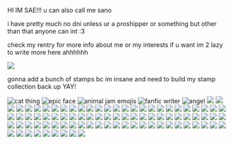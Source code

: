 HI IM SAE!!! u can also call me sano 

i have pretty much no dni unless ur a proshipper or something but other than that anyone can int :3 

check my rentry for more info about me or my interests if u want im 2 lazy to write more here ahhhhhh

![](https://i.imgur.com/1qj8oP6.png)

gonna add a bunch of stamps bc im insane and need to build my stamp collection back up YAY!

![cat thing](https://external-media.spacehey.net/media/sUyNQrFYXxQ1t24FUgeHl3hh4Fz2iescVYG_T1k-iYxc=/https://64.media.tumblr.com/f5a614012f4608807cf2413a4d8ddb9d/043b3b79b6f9e438-5a/s100x200/af289642a6fe93441736bb53da79e56ced89d228.png) ![epic face](https://external-media.spacehey.net/media/sU8c1kUfZ9glmlSPYVrCIVF9mPUFIVmAUON2d7CT7mO8=/https://64.media.tumblr.com/4a4986a87e403b038721e7ffc012a942/3913a3093a909602-ab/s250x250_c1/2f575b2a7976f7c62517d236a8eb1d84cd69fc24.pnj) ![animal jam emojis](https://external-media.spacehey.net/media/siGlPSBVnBHjj5YtcT944p-py7XeDn5VWXTjpFq0xgew=/https://images-wixmp-ed30a86b8c4ca887773594c2.wixmp.com/f/ba434057-e637-4974-a6e8-72becd29cc0f/dgmi9ay-6b1729db-ec15-405d-a847-c1d3b39a58eb.gif?token=eyJ0eXAiOiJKV1QiLCJhbGciOiJIUzI1NiJ9.eyJzdWIiOiJ1cm46YXBwOjdlMGQxODg5ODIyNjQzNzNhNWYwZDQxNWVhMGQyNmUwIiwiaXNzIjoidXJuOmFwcDo3ZTBkMTg4OTgyMjY0MzczYTVmMGQ0MTVlYTBkMjZlMCIsIm9iaiI6W1t7InBhdGgiOiJcL2ZcL2JhNDM0MDU3LWU2MzctNDk3NC1hNmU4LTcyYmVjZDI5Y2MwZlwvZGdtaTlheS02YjE3MjlkYi1lYzE1LTQwNWQtYTg0Ny1jMWQzYjM5YTU4ZWIuZ2lmIn1dXSwiYXVkIjpbInVybjpzZXJ2aWNlOmZpbGUuZG93bmxvYWQiXX0.oNWIXkRP6VG2MkLgdJ4qXaSNmtj_3Sl5jKSsUunb5Rc) ![fanfic writer](https://external-media.spacehey.net/media/smoHjupFFnu-ZAnAljNZLpPZAr1U9O9xxRF6SrS3DYfo=/https://images-wixmp-ed30a86b8c4ca887773594c2.wixmp.com/f/28847125-263d-48c5-9649-2689fb915850/d1c5kpk-854b704b-c962-4683-bf61-ecc3301ce232.gif?token=eyJ0eXAiOiJKV1QiLCJhbGciOiJIUzI1NiJ9.eyJzdWIiOiJ1cm46YXBwOjdlMGQxODg5ODIyNjQzNzNhNWYwZDQxNWVhMGQyNmUwIiwiaXNzIjoidXJuOmFwcDo3ZTBkMTg4OTgyMjY0MzczYTVmMGQ0MTVlYTBkMjZlMCIsIm9iaiI6W1t7InBhdGgiOiJcL2ZcLzI4ODQ3MTI1LTI2M2QtNDhjNS05NjQ5LTI2ODlmYjkxNTg1MFwvZDFjNWtway04NTRiNzA0Yi1jOTYyLTQ2ODMtYmY2MS1lY2MzMzAxY2UyMzIuZ2lmIn1dXSwiYXVkIjpbInVybjpzZXJ2aWNlOmZpbGUuZG93bmxvYWQiXX0.lUVVpDezbS8ogVEbCmI65c9LqcpaawLUQP7hrb16fYo) ![angel](https://external-media.spacehey.net/media/sIV8pAprBMSgFBqenMjUQSPEZl6fjwyb7R0dqG4CerLk=/https://y2k.neocities.org/stamps2/rainbow_11_by_catjamsprinkles-dc22hwr.png) ![](https://external-media.spacehey.net/media/sX9XY2-Eo1Vqz_pBGF8kNLOiUr2t2xr5-vmQgfGYpLGA=/https://y2k.neocities.org/stamps/tumblr_inline_p0x8glfCRf1uzqajc_500.jpg) ![](https://external-media.spacehey.net/media/sHA1LT_s0Q5J9VfBV2Q1Nd9UH17BMynrSYZMvDBldNaw=/https://64.media.tumblr.com/fc9b61fb4fb0e4da21a7d517ba5a2e0b/2fe91393c8bac497-d0/s100x200/235ee49e70ff1066d9b3ab2cc51791eb99ba19ca.gifv) ![](https://external-media.spacehey.net/media/sjrn_wQpHyCGXNaTESAlVN02DR_xhwxglodF-jI5mFlk=/https://i.ibb.co/nfhYBbX/blood-stamp-by-asuminakuki14-d2bhgmf-fullview.jpg) ![](https://external-media.spacehey.net/media/smBvhfSlALrFGYqcq1zGdwdGVptE1rqiZvBnfNLprCog=/https://images-wixmp-ed30a86b8c4ca887773594c2.wixmp.com/f/818acd97-1680-4dd1-9d23-23e22fd49506/dg761a0-494e9e59-6e46-438a-b14a-2502ef1ca034.gif?token=eyJ0eXAiOiJKV1QiLCJhbGciOiJIUzI1NiJ9.eyJzdWIiOiJ1cm46YXBwOjdlMGQxODg5ODIyNjQzNzNhNWYwZDQxNWVhMGQyNmUwIiwiaXNzIjoidXJuOmFwcDo3ZTBkMTg4OTgyMjY0MzczYTVmMGQ0MTVlYTBkMjZlMCIsIm9iaiI6W1t7InBhdGgiOiJcL2ZcLzgxOGFjZDk3LTE2ODAtNGRkMS05ZDIzLTIzZTIyZmQ0OTUwNlwvZGc3NjFhMC00OTRlOWU1OS02ZTQ2LTQzOGEtYjE0YS0yNTAyZWYxY2EwMzQuZ2lmIn1dXSwiYXVkIjpbInVybjpzZXJ2aWNlOmZpbGUuZG93bmxvYWQiXX0.y8wxRPscjzKmG7gIFd4K6OaDN1YgXahdfSXFwfJTlWU) ![](https://external-media.spacehey.net/media/sRUdSoivwYP9NictrvJuHsW38O9k21giNUxN6g5Kpd74=/https://i.ibb.co/v1LT9bb/emo-checkered-stamp-by-strawberryjuicie-d36hccd-fullview.jpg) ![](https://external-media.spacehey.net/media/s6iFQnQYzix66gzmevUwxhyACrIoCCC7scB4Av6TLhxw=/https://64.media.tumblr.com/befc25b61b4f9946fef5135ec8645f56/db9c867786dfb431-42/s250x250_c1/d976e839afe1267d50d24740b5908fb48b26c042.png) ![](https://external-media.spacehey.net/media/s6scD-GMZdDmoIQ_lYt-4jU-oHzQqnQuii_0quBEK4gc=/https://y2k.neocities.org/stamps/tumblr_pagu488kG61xu4cp2o3_100.gif) ![](https://external-media.spacehey.net/media/sK_sAkpw4P1eICkRZGhdkNSqg_jDU3h_EwSv1g-16-NQ=/https://images-wixmp-ed30a86b8c4ca887773594c2.wixmp.com/f/a06e9d4f-f786-4e2c-aca0-095af2a27353/dd3yqdb-f0efa0ca-02b9-455b-9970-dd89dc53c61e.gif?token=eyJ0eXAiOiJKV1QiLCJhbGciOiJIUzI1NiJ9.eyJzdWIiOiJ1cm46YXBwOjdlMGQxODg5ODIyNjQzNzNhNWYwZDQxNWVhMGQyNmUwIiwiaXNzIjoidXJuOmFwcDo3ZTBkMTg4OTgyMjY0MzczYTVmMGQ0MTVlYTBkMjZlMCIsIm9iaiI6W1t7InBhdGgiOiJcL2ZcL2EwNmU5ZDRmLWY3ODYtNGUyYy1hY2EwLTA5NWFmMmEyNzM1M1wvZGQzeXFkYi1mMGVmYTBjYS0wMmI5LTQ1NWItOTk3MC1kZDg5ZGM1M2M2MWUuZ2lmIn1dXSwiYXVkIjpbInVybjpzZXJ2aWNlOmZpbGUuZG93bmxvYWQiXX0.pY6gsU_HbnNG3nM9NQH6e4PsTbamgEuexwuKR31kDIw) ![](https://external-media.spacehey.net/media/sv-zIBPfaM9FIOM90CDsMjaBq2R6KzycOflcE8LdHeTg=/https://64.media.tumblr.com/eb8c66e1ac55e27f12c0fba73f8c85ee/tumblr_psy6b5KnzB1xzybrpo2_100.gifv) ![](https://external-media.spacehey.net/media/sy84yiYsqXssX4g56RxGfOKihEzsmnAf61uDw7hmd-Os=/https://64.media.tumblr.com/9248bdd91f9fdc629f3b04ef0eedfbf6/tumblr_psy6b5KnzB1xzybrpo3_100.png) ![](https://external-media.spacehey.net/media/s-IWS3CfcRiYMKFW7cN6Ay_Ngk_5K3xC0U7MxJbuhhEw=/https://grossgirl94.neocities.org/stamps,%20blinkies/db13uc6-4f53ae41-d0a0-4447-a790-b1540ce55359.png) ![](https://external-media.spacehey.net/media/sN5ffHru28xY3UHe1RQbcqfqqMQMGYSDQRjsFOCfS87k=/https://coloredvoid.neocities.org/stamps/lainstamp.gif) ![](https://external-media.spacehey.net/media/sZtBQpDomZsYEZz4I4i_7w_rwBOz5SeKGmpEaiO0S5-8=/https://64.media.tumblr.com/b9d11ab674dcc0d3fb185c0d1adb3c22/00458b2dd89db537-6f/s250x250_c1/f730861d3d13af8f18844a89296fb2f72e8ea6de.jpg) ![](https://external-media.spacehey.net/media/sRymW1npf_L0T2VeMFMcoq8UM5vJKxozKo_KlgrqlbT0=/https://64.media.tumblr.com/9cf5ec0e465be88ce0b04d827912b2f8/8a37568922282c2c-db/s250x250_c1/32dcb36085a32ffa3706ccb30f2f3a8948c4e854.gifv) ![](https://external-media.spacehey.net/media/smY37GMMMQEYFDXtR_mXlXKPObgCi2bA3c_whjp7mKO8=/https://64.media.tumblr.com/0fa04c862468c4072b1956cda94cf0b9/a35036fe492a3a87-c3/s250x250_c1/17552cb39ee1f1933c6e10a7ad8630b2cb367542.gifv) ![](https://external-media.spacehey.net/media/scgZvKa1W1m8DlGmHqyLx-qfSS1IMk8qdQpDLeFx8aUc=/https://64.media.tumblr.com/bcdd22a96e70b213704ce1285e8360e4/5962aeece7090b0a-b6/s250x250_c1/f0442003d923771d81ac1c9695fc464426ecfe24.gifv) ![](https://external-media.spacehey.net/media/s20nJG1soLg42-roNxToSQxh8QS1bWFQkKlB8NwpiQOk=/https://64.media.tumblr.com/bad9970c34f92cd5b95f00c0fd495ffa/406d4b6e0e04b07e-fb/s250x250_c1/5242424708d1f98e1cbe70bb2a0dc03095860373.png) ![](https://external-media.spacehey.net/media/s968B6hQ_8Z6YZTjsINsQkQB8p6j2ajdjAPeORIt41hY=/https://64.media.tumblr.com/62f27b58434b0ea9a5adbd289071c7f0/tumblr_pj3czpaNqQ1v3w3jlo3_100.png) ![](https://external-media.spacehey.net/media/sgoanK07r49QbnjeZrON3KJhnRztdxTI-Xi6XGDI7RKA=/https://64.media.tumblr.com/6c6c009a66c457d27154841e4901f528/tumblr_prx0uwGciN1xzybrpo6_100.gifv) ![](https://external-media.spacehey.net/media/swf26MYFPAzC3Rj4cQcfJNKYgpke4iScX4-shJPvrOCo=/https://64.media.tumblr.com/58b62902b19761ce386fa4fb42589dbb/tumblr_pc0rtdI6bR1xzybrpo5_100.png) ![](https://external-media.spacehey.net/media/spFv2ZJjWM1lL6TCXV5N1v7LJGn9H037P03sLwAHW-BA=/https://images-wixmp-ed30a86b8c4ca887773594c2.wixmp.com/f/bd26bde7-1297-4f6f-a449-2b4ab418826b/d1jm9ml-36550b2f-8e52-4dae-9b5a-9fd50b87451e.gif?token=eyJ0eXAiOiJKV1QiLCJhbGciOiJIUzI1NiJ9.eyJzdWIiOiJ1cm46YXBwOjdlMGQxODg5ODIyNjQzNzNhNWYwZDQxNWVhMGQyNmUwIiwiaXNzIjoidXJuOmFwcDo3ZTBkMTg4OTgyMjY0MzczYTVmMGQ0MTVlYTBkMjZlMCIsIm9iaiI6W1t7InBhdGgiOiJcL2ZcL2JkMjZiZGU3LTEyOTctNGY2Zi1hNDQ5LTJiNGFiNDE4ODI2YlwvZDFqbTltbC0zNjU1MGIyZi04ZTUyLTRkYWUtOWI1YS05ZmQ1MGI4NzQ1MWUuZ2lmIn1dXSwiYXVkIjpbInVybjpzZXJ2aWNlOmZpbGUuZG93bmxvYWQiXX0.q6GRapcEEdNU6mXErf_BAfhPP6T7_oCB8uT3TxUKktQ) ![](https://external-media.spacehey.net/media/sDQhfy7bpCzDkjI01XEU4z5akDXR9XPgYvsiJShB4-HM=/https://images-wixmp-ed30a86b8c4ca887773594c2.wixmp.com/f/8c913458-9aa6-455c-a5f5-f706f4da0349/d675g11-345e4b5c-2bd4-4b5d-b76c-1354a96f21ee.gif?token=eyJ0eXAiOiJKV1QiLCJhbGciOiJIUzI1NiJ9.eyJzdWIiOiJ1cm46YXBwOjdlMGQxODg5ODIyNjQzNzNhNWYwZDQxNWVhMGQyNmUwIiwiaXNzIjoidXJuOmFwcDo3ZTBkMTg4OTgyMjY0MzczYTVmMGQ0MTVlYTBkMjZlMCIsIm9iaiI6W1t7InBhdGgiOiJcL2ZcLzhjOTEzNDU4LTlhYTYtNDU1Yy1hNWY1LWY3MDZmNGRhMDM0OVwvZDY3NWcxMS0zNDVlNGI1Yy0yYmQ0LTRiNWQtYjc2Yy0xMzU0YTk2ZjIxZWUuZ2lmIn1dXSwiYXVkIjpbInVybjpzZXJ2aWNlOmZpbGUuZG93bmxvYWQiXX0.wpL2JXKhGtpNGiIF2jVlS0yLT0VRrsBnMo8XyO1ae2A) ![](https://external-media.spacehey.net/media/sg9_SwLzbX62AbzSS7gnVvPGnLRpqck3emyyUzzK2_Ms=/https://64.media.tumblr.com/54deeb3da300e6724d907912cb542c22/tumblr_pg8i9rQhkM1xzybrpo5_100.gifv) ![](https://external-media.spacehey.net/media/sxmVHDA0HGNbXhcEwANhYQudsHIxHP_dh1hAwNjBZS3s=/https://64.media.tumblr.com/91d4d3036dbdba3df09f15df33b29167/tumblr_prlw90cSJa1xzybrpo5_100.gifv) ![](https://external-media.spacehey.net/media/s-fK_kAGHRQtFTRrlqm8hXgZ3A0UT1wwDxOKH8wK25l8=/https://images-wixmp-ed30a86b8c4ca887773594c2.wixmp.com/f/2272019d-3dd1-4e0c-a09e-f0b03c52c568/d1dl83t-e318e80a-5b6e-49f6-aa30-21068c5954c7.jpg?token=eyJ0eXAiOiJKV1QiLCJhbGciOiJIUzI1NiJ9.eyJzdWIiOiJ1cm46YXBwOjdlMGQxODg5ODIyNjQzNzNhNWYwZDQxNWVhMGQyNmUwIiwiaXNzIjoidXJuOmFwcDo3ZTBkMTg4OTgyMjY0MzczYTVmMGQ0MTVlYTBkMjZlMCIsIm9iaiI6W1t7InBhdGgiOiJcL2ZcLzIyNzIwMTlkLTNkZDEtNGUwYy1hMDllLWYwYjAzYzUyYzU2OFwvZDFkbDgzdC1lMzE4ZTgwYS01YjZlLTQ5ZjYtYWEzMC0yMTA2OGM1OTU0YzcuanBnIn1dXSwiYXVkIjpbInVybjpzZXJ2aWNlOmZpbGUuZG93bmxvYWQiXX0.wmpJhWnJ7d2fbkriuH5kWU68ZuSWopB-z2NtCDkeo14) ![](https://external-media.spacehey.net/media/sJYL-x3hR6XCxI4XApqufmvGPS1wsfypKqZ_RrPrtVXI=/https://images-wixmp-ed30a86b8c4ca887773594c2.wixmp.com/f/06051425-eb5a-4e22-8c5e-b9c048d056e1/d8of6kn-325162d5-df4e-46ce-a2fd-c14ee8a2b85f.gif?token=eyJ0eXAiOiJKV1QiLCJhbGciOiJIUzI1NiJ9.eyJzdWIiOiJ1cm46YXBwOjdlMGQxODg5ODIyNjQzNzNhNWYwZDQxNWVhMGQyNmUwIiwiaXNzIjoidXJuOmFwcDo3ZTBkMTg4OTgyMjY0MzczYTVmMGQ0MTVlYTBkMjZlMCIsIm9iaiI6W1t7InBhdGgiOiJcL2ZcLzA2MDUxNDI1LWViNWEtNGUyMi04YzVlLWI5YzA0OGQwNTZlMVwvZDhvZjZrbi0zMjUxNjJkNS1kZjRlLTQ2Y2UtYTJmZC1jMTRlZThhMmI4NWYuZ2lmIn1dXSwiYXVkIjpbInVybjpzZXJ2aWNlOmZpbGUuZG93bmxvYWQiXX0._PAJ-KQqpHh0x4xRJhlVYllnbS1Teu_I2VLVHxkSxw8) ![](https://external-media.spacehey.net/media/spoE_fkJqrmLVljXRO4gCVc60CsO9aQdSSarjtkw-0YM=/https://64.media.tumblr.com/f8aaa3e8d51708d35e04aeba94ffd295/tumblr_pbt6qp9t571xzybrpo3_100.jpg) ![](https://external-media.spacehey.net/media/soxoDPd4I2bh8rSakmydkxDkzRbgNMOb-XCCX7tn3VPY=/https://images-wixmp-ed30a86b8c4ca887773594c2.wixmp.com/f/27ee0f81-3176-4f8b-a161-055e7b2462df/d7m5pun-e7cd2c4f-8d62-430d-8597-7a6559fc88b0.png?token=eyJ0eXAiOiJKV1QiLCJhbGciOiJIUzI1NiJ9.eyJzdWIiOiJ1cm46YXBwOjdlMGQxODg5ODIyNjQzNzNhNWYwZDQxNWVhMGQyNmUwIiwiaXNzIjoidXJuOmFwcDo3ZTBkMTg4OTgyMjY0MzczYTVmMGQ0MTVlYTBkMjZlMCIsIm9iaiI6W1t7InBhdGgiOiJcL2ZcLzI3ZWUwZjgxLTMxNzYtNGY4Yi1hMTYxLTA1NWU3YjI0NjJkZlwvZDdtNXB1bi1lN2NkMmM0Zi04ZDYyLTQzMGQtODU5Ny03YTY1NTlmYzg4YjAucG5nIn1dXSwiYXVkIjpbInVybjpzZXJ2aWNlOmZpbGUuZG93bmxvYWQiXX0.naB1YBNv-rzHICdFQqpyiTXU1Mb44ZzyQRfiwOd_oLI) ![](https://external-media.spacehey.net/media/sTi97CAyweBpLtGJKThqB7LziEhN_vWAK0FAFQzxrkac=/https://images-wixmp-ed30a86b8c4ca887773594c2.wixmp.com/f/d69ae67d-5657-4bca-8e8e-72c18d4ec124/d9nvg36-caa1f45c-93f4-4ee4-90b4-5526543ab57f.gif?token=eyJ0eXAiOiJKV1QiLCJhbGciOiJIUzI1NiJ9.eyJzdWIiOiJ1cm46YXBwOjdlMGQxODg5ODIyNjQzNzNhNWYwZDQxNWVhMGQyNmUwIiwiaXNzIjoidXJuOmFwcDo3ZTBkMTg4OTgyMjY0MzczYTVmMGQ0MTVlYTBkMjZlMCIsIm9iaiI6W1t7InBhdGgiOiJcL2ZcL2Q2OWFlNjdkLTU2NTctNGJjYS04ZThlLTcyYzE4ZDRlYzEyNFwvZDludmczNi1jYWExZjQ1Yy05M2Y0LTRlZTQtOTBiNC01NTI2NTQzYWI1N2YuZ2lmIn1dXSwiYXVkIjpbInVybjpzZXJ2aWNlOmZpbGUuZG93bmxvYWQiXX0.V0PDDxA6lNPOZhiOec60WfcBEFM30axt26fp8e1w5Dw) ![](https://external-media.spacehey.net/media/sMuzblJmOY8xCpKAcz32nlttrzd7ApVY-EGLzgbwg7tw=/https://images-wixmp-ed30a86b8c4ca887773594c2.wixmp.com/f/73a47737-937b-44d7-9e59-61e40e4cd454/d6klt1x-efd275f3-6524-4f22-8b8c-efbedf711ab7.png?token=eyJ0eXAiOiJKV1QiLCJhbGciOiJIUzI1NiJ9.eyJzdWIiOiJ1cm46YXBwOjdlMGQxODg5ODIyNjQzNzNhNWYwZDQxNWVhMGQyNmUwIiwiaXNzIjoidXJuOmFwcDo3ZTBkMTg4OTgyMjY0MzczYTVmMGQ0MTVlYTBkMjZlMCIsIm9iaiI6W1t7InBhdGgiOiJcL2ZcLzczYTQ3NzM3LTkzN2ItNDRkNy05ZTU5LTYxZTQwZTRjZDQ1NFwvZDZrbHQxeC1lZmQyNzVmMy02NTI0LTRmMjItOGI4Yy1lZmJlZGY3MTFhYjcucG5nIn1dXSwiYXVkIjpbInVybjpzZXJ2aWNlOmZpbGUuZG93bmxvYWQiXX0.2yqgNzayooPx0WfBI-ydNDQQPeS0104b_0qMf9vGhfk) ![](https://external-media.spacehey.net/media/sriwIoi4XxnC474xd7drvQuvMc6wGvcqZJ0GgZwa465g=/https://images-wixmp-ed30a86b8c4ca887773594c2.wixmp.com/f/97538ed2-f006-4ed5-aa9f-f1121bf3b1e4/d6xw2vh-2d779b36-8400-4e68-9439-806ffdc2dc4d.png?token=eyJ0eXAiOiJKV1QiLCJhbGciOiJIUzI1NiJ9.eyJzdWIiOiJ1cm46YXBwOjdlMGQxODg5ODIyNjQzNzNhNWYwZDQxNWVhMGQyNmUwIiwiaXNzIjoidXJuOmFwcDo3ZTBkMTg4OTgyMjY0MzczYTVmMGQ0MTVlYTBkMjZlMCIsIm9iaiI6W1t7InBhdGgiOiJcL2ZcLzk3NTM4ZWQyLWYwMDYtNGVkNS1hYTlmLWYxMTIxYmYzYjFlNFwvZDZ4dzJ2aC0yZDc3OWIzNi04NDAwLTRlNjgtOTQzOS04MDZmZmRjMmRjNGQucG5nIn1dXSwiYXVkIjpbInVybjpzZXJ2aWNlOmZpbGUuZG93bmxvYWQiXX0.II_Zuc0wGYoOZeNjRKHkHFcrG10L8I-nbolBf325QaY) ![](https://external-media.spacehey.net/media/sYjzrbqIUoJV3cAm6WqkOBkUALmPSPx1cY5yr-S9hrA0=/https://pomelo.neocities.org/pix/stamps/dak6fgg-3ce3d95e-e179-4c2c-97da-3dbe3f948222.png) ![](https://external-media.spacehey.net/media/ssN8gX8PwPj_DibNFPN-kmEaLLkH5kbIB_Q-Ex-39G4E=/https://pomelo.neocities.org/pix/stamps/d1cwtfy-1d537a97-2e70-4e0f-b623-e2e6913d0749.png) ![](https://external-media.spacehey.net/media/skri_kSpEMvp8iioZVu-W3oZZrLzhKLO9OGv4odL3dEU=/https://i.postimg.cc/CMRvySVs/hot-topic.gif) ![](https://external-media.spacehey.net/media/s9y9YEouRebm3PDkgsGQ0ToW57386ZBNKWGfG7zUegL4=/https://i.postimg.cc/zDRMNNVv/silent-hill.gif) ![](https://external-media.spacehey.net/media/s-ybKdWfCdEV6mHlxIPdDbIUcrG8pBbWS9-xV3xii934=/https://images-wixmp-ed30a86b8c4ca887773594c2.wixmp.com/f/27ee0f81-3176-4f8b-a161-055e7b2462df/d5qav3b-c5f2f6c3-265a-431f-9c6c-67b813d82618.png?token=eyJ0eXAiOiJKV1QiLCJhbGciOiJIUzI1NiJ9.eyJzdWIiOiJ1cm46YXBwOjdlMGQxODg5ODIyNjQzNzNhNWYwZDQxNWVhMGQyNmUwIiwiaXNzIjoidXJuOmFwcDo3ZTBkMTg4OTgyMjY0MzczYTVmMGQ0MTVlYTBkMjZlMCIsIm9iaiI6W1t7InBhdGgiOiJcL2ZcLzI3ZWUwZjgxLTMxNzYtNGY4Yi1hMTYxLTA1NWU3YjI0NjJkZlwvZDVxYXYzYi1jNWYyZjZjMy0yNjVhLTQzMWYtOWM2Yy02N2I4MTNkODI2MTgucG5nIn1dXSwiYXVkIjpbInVybjpzZXJ2aWNlOmZpbGUuZG93bmxvYWQiXX0.b5YBPQegvV3WtkTYVDgbu9IXfZ5SLzN_9Oe1gAn4YTc) ![](https://external-media.spacehey.net/media/sUyuf7VGcvzG5ppsHAkyBM940dhQDWAXI2uQ6HfrAQTc=/https://images-wixmp-ed30a86b8c4ca887773594c2.wixmp.com/f/2cd01bb3-fc81-4852-af49-09976ade8181/d4cyrl4-bee33ed9-e109-417e-9217-b0386549d8b5.png?token=eyJ0eXAiOiJKV1QiLCJhbGciOiJIUzI1NiJ9.eyJzdWIiOiJ1cm46YXBwOjdlMGQxODg5ODIyNjQzNzNhNWYwZDQxNWVhMGQyNmUwIiwiaXNzIjoidXJuOmFwcDo3ZTBkMTg4OTgyMjY0MzczYTVmMGQ0MTVlYTBkMjZlMCIsIm9iaiI6W1t7InBhdGgiOiJcL2ZcLzJjZDAxYmIzLWZjODEtNDg1Mi1hZjQ5LTA5OTc2YWRlODE4MVwvZDRjeXJsNC1iZWUzM2VkOS1lMTA5LTQxN2UtOTIxNy1iMDM4NjU0OWQ4YjUucG5nIn1dXSwiYXVkIjpbInVybjpzZXJ2aWNlOmZpbGUuZG93bmxvYWQiXX0.f5jslC1Y8FXPHhY9XasHzDYuHtEQ3lz3vGREENTft-I) ![](https://external-media.spacehey.net/media/sRo9envSxs4Q5nYVj-LVvBgQBRVhSrTahpJ7RL_QcvXQ=/https://images-wixmp-ed30a86b8c4ca887773594c2.wixmp.com/f/8bc357c2-2060-4723-a45b-ab421c4676df/d1kc18h-e733a3a4-937e-4b15-92b2-18b9dd3dc314.png?token=eyJ0eXAiOiJKV1QiLCJhbGciOiJIUzI1NiJ9.eyJzdWIiOiJ1cm46YXBwOjdlMGQxODg5ODIyNjQzNzNhNWYwZDQxNWVhMGQyNmUwIiwiaXNzIjoidXJuOmFwcDo3ZTBkMTg4OTgyMjY0MzczYTVmMGQ0MTVlYTBkMjZlMCIsIm9iaiI6W1t7InBhdGgiOiJcL2ZcLzhiYzM1N2MyLTIwNjAtNDcyMy1hNDViLWFiNDIxYzQ2NzZkZlwvZDFrYzE4aC1lNzMzYTNhNC05MzdlLTRiMTUtOTJiMi0xOGI5ZGQzZGMzMTQucG5nIn1dXSwiYXVkIjpbInVybjpzZXJ2aWNlOmZpbGUuZG93bmxvYWQiXX0.FwbuwXn0xPe-jBxb4iaJEQ6XJaZ97R4C3kgSIMs1hSY) ![](https://external-media.spacehey.net/media/sItAn8c3GuZfSFU6m0BcwjOUHTMatUCALTH0K8tcc7us=/https://images-wixmp-ed30a86b8c4ca887773594c2.wixmp.com/f/42f99abf-f041-41dd-b57f-87e3285a6cf9/d2gcxm9-f0dccb37-c7c7-466d-8f22-5803087d996e.gif?token=eyJ0eXAiOiJKV1QiLCJhbGciOiJIUzI1NiJ9.eyJzdWIiOiJ1cm46YXBwOjdlMGQxODg5ODIyNjQzNzNhNWYwZDQxNWVhMGQyNmUwIiwiaXNzIjoidXJuOmFwcDo3ZTBkMTg4OTgyMjY0MzczYTVmMGQ0MTVlYTBkMjZlMCIsIm9iaiI6W1t7InBhdGgiOiJcL2ZcLzQyZjk5YWJmLWYwNDEtNDFkZC1iNTdmLTg3ZTMyODVhNmNmOVwvZDJnY3htOS1mMGRjY2IzNy1jN2M3LTQ2NmQtOGYyMi01ODAzMDg3ZDk5NmUuZ2lmIn1dXSwiYXVkIjpbInVybjpzZXJ2aWNlOmZpbGUuZG93bmxvYWQiXX0.1y7JzZ0CUIfaReaK8JPW1aQ7l3bW7Jac0sdmkyvtVi0) ![](https://external-media.spacehey.net/media/s1osgviDJwTIKBy6weUo7ey1KTUWIr5p06_5dAuGfpP8=/https://64.media.tumblr.com/d7c725602222b2a6d80e02114a9c0557/7aabd2519e7e2d80-f7/s250x250_c1/9f0b286a1976041cecb6f3bcac11829269935dc1.gifv) ![](https://external-media.spacehey.net/media/s4MAIu4gGnvzHkAIQj2QHMswOLNUO5SPqvOgoLcQVzk4=/https://64.media.tumblr.com/e2392287d99e970fc393bd1706fdeaa6/7aabd2519e7e2d80-a0/s100x200/0c4563c402cb46307ab0b19cc9b50710a7b9b5ba.gifv) ![](https://external-media.spacehey.net/media/slpgZSuZ5tQlYHa_yxUIXLQb-oAlwU7OGYWZXRJ16KAk=/https://64.media.tumblr.com/d37bab8b68f63384316d52261949d30c/db9c867786dfb431-fe/s250x400/1c222c5cb2df745d798ad208ff9c0a571362d01d.gifv) ![](https://external-media.spacehey.net/media/sXEr6OqKNE3-vhrTXhHHPem4NKOppvrVuHXF1tkxj1s0=/https://64.media.tumblr.com/31bfad6077e28df69ade588806cd77a3/db9c867786dfb431-fb/s100x200/7e981867b416749ea7f01cdb80924770e2a9c1d2.png) ![](https://external-media.spacehey.net/media/sXsTO3tBTcqAZSFFxmsn4QzZiKWYYakvJN8WQNKqRnhw=/https://64.media.tumblr.com/84defc098b6d61ead79b2fcb96de291c/db9c867786dfb431-dd/s100x200/9831d0c8ef7b4cbfbaab3b925efb71d2f3c30f83.gifv) ![](https://external-media.spacehey.net/media/sRpmeli22xgos5FIakDPt331QqCzH4DfENyEa3n_DvZw=/https://64.media.tumblr.com/7335000ff3a51e8566fcd51d5de7bff5/db9c867786dfb431-7f/s100x200/4497c014082090f5b296a4f20e87b153ecd6a926.gifv) ![](https://external-media.spacehey.net/media/skqX8WSZ2k2FOBcgX1sXY5jLHCYljSO7IVWKsZzJTCr0=/https://64.media.tumblr.com/e04025b1a97e72b2f851218b5119041f/7f17d65f94f8b4a2-52/s100x200/043fadbb4d96bdaa5ce7b865b9399c31bcb459a2.png) ![](https://external-media.spacehey.net/media/sEDiruMbD9m4zBeHvigRq06jDIJL1yhnlGCm4sIyjZUA=/https://64.media.tumblr.com/31fee68748dad5c3d306ecdb887ef3a4/7f17d65f94f8b4a2-7d/s250x250_c1/c2d85db703e162324db3961a74032965538b6332.png) ![](https://external-media.spacehey.net/media/syU338ZagHDd0G__UTe0bBloRi63jtZGmEeMQdW4W8kM=/https://64.media.tumblr.com/468ffaa3f24e35eb212a358912c5e3b0/09ca433352f9db2d-14/s250x400/bf09364bd3caa56553baa095074a2d23f9ea2268.gifv) ![](https://images-wixmp-ed30a86b8c4ca887773594c2.wixmp.com/f/91d7bf7d-6a09-471f-ab35-c282ef4d4bcd/d6983yx-c3d2ab0f-2b9f-4570-9465-0ea7ffc28226.gif?token=eyJ0eXAiOiJKV1QiLCJhbGciOiJIUzI1NiJ9.eyJzdWIiOiJ1cm46YXBwOjdlMGQxODg5ODIyNjQzNzNhNWYwZDQxNWVhMGQyNmUwIiwiaXNzIjoidXJuOmFwcDo3ZTBkMTg4OTgyMjY0MzczYTVmMGQ0MTVlYTBkMjZlMCIsIm9iaiI6W1t7InBhdGgiOiJcL2ZcLzkxZDdiZjdkLTZhMDktNDcxZi1hYjM1LWMyODJlZjRkNGJjZFwvZDY5ODN5eC1jM2QyYWIwZi0yYjlmLTQ1NzAtOTQ2NS0wZWE3ZmZjMjgyMjYuZ2lmIn1dXSwiYXVkIjpbInVybjpzZXJ2aWNlOmZpbGUuZG93bmxvYWQiXX0.Kse0fTn-iIBKkCIylf7JWnJav_9aiJ2w8RDJubCaGuw) ![](https://images-wixmp-ed30a86b8c4ca887773594c2.wixmp.com/f/34c3fcd0-7f1c-4039-93ce-5543416d16c2/d99o2fa-466578f7-f85f-42e4-b20d-90375b3e656d.gif?token=eyJ0eXAiOiJKV1QiLCJhbGciOiJIUzI1NiJ9.eyJzdWIiOiJ1cm46YXBwOjdlMGQxODg5ODIyNjQzNzNhNWYwZDQxNWVhMGQyNmUwIiwiaXNzIjoidXJuOmFwcDo3ZTBkMTg4OTgyMjY0MzczYTVmMGQ0MTVlYTBkMjZlMCIsIm9iaiI6W1t7InBhdGgiOiJcL2ZcLzM0YzNmY2QwLTdmMWMtNDAzOS05M2NlLTU1NDM0MTZkMTZjMlwvZDk5bzJmYS00NjY1NzhmNy1mODVmLTQyZTQtYjIwZC05MDM3NWIzZTY1NmQuZ2lmIn1dXSwiYXVkIjpbInVybjpzZXJ2aWNlOmZpbGUuZG93bmxvYWQiXX0.JMIqEesAoHD4aexnKPCe88Deg3Evkn51Beh3QOD6nrc) ![](https://images-wixmp-ed30a86b8c4ca887773594c2.wixmp.com/f/07be1e05-b25d-4fd1-b482-56adc5261359/d8luvxn-40777fb1-37d4-42c6-aaef-9a46340dbbd1.gif?token=eyJ0eXAiOiJKV1QiLCJhbGciOiJIUzI1NiJ9.eyJzdWIiOiJ1cm46YXBwOjdlMGQxODg5ODIyNjQzNzNhNWYwZDQxNWVhMGQyNmUwIiwiaXNzIjoidXJuOmFwcDo3ZTBkMTg4OTgyMjY0MzczYTVmMGQ0MTVlYTBkMjZlMCIsIm9iaiI6W1t7InBhdGgiOiJcL2ZcLzA3YmUxZTA1LWIyNWQtNGZkMS1iNDgyLTU2YWRjNTI2MTM1OVwvZDhsdXZ4bi00MDc3N2ZiMS0zN2Q0LTQyYzYtYWFlZi05YTQ2MzQwZGJiZDEuZ2lmIn1dXSwiYXVkIjpbInVybjpzZXJ2aWNlOmZpbGUuZG93bmxvYWQiXX0.TRaBOZJudVpuzyNyA0Ts1CaVNtAqHGWqGVj6j9yqTPY) ![](https://images-wixmp-ed30a86b8c4ca887773594c2.wixmp.com/f/8373c38a-2803-440a-be49-b907f2fc9d43/d2mke21-dcdd7f83-b678-4d54-b7a3-ed1ce323d682.gif?token=eyJ0eXAiOiJKV1QiLCJhbGciOiJIUzI1NiJ9.eyJzdWIiOiJ1cm46YXBwOjdlMGQxODg5ODIyNjQzNzNhNWYwZDQxNWVhMGQyNmUwIiwiaXNzIjoidXJuOmFwcDo3ZTBkMTg4OTgyMjY0MzczYTVmMGQ0MTVlYTBkMjZlMCIsIm9iaiI6W1t7InBhdGgiOiJcL2ZcLzgzNzNjMzhhLTI4MDMtNDQwYS1iZTQ5LWI5MDdmMmZjOWQ0M1wvZDJta2UyMS1kY2RkN2Y4My1iNjc4LTRkNTQtYjdhMy1lZDFjZTMyM2Q2ODIuZ2lmIn1dXSwiYXVkIjpbInVybjpzZXJ2aWNlOmZpbGUuZG93bmxvYWQiXX0.Nw-FU8F03Z1Op5b5YDfIcyGyIFNNvFkA4QpgitEL8fQ) ![](https://images-wixmp-ed30a86b8c4ca887773594c2.wixmp.com/f/7f86feb3-619b-4174-a0cf-0e229bcb29cd/d5ppxtf-8d4607ab-14dc-446b-b40b-cbedaf34b067.png/v1/fill/w_99,h_57/operator_symbol_stamp_by_jokerhound_d5ppxtf-fullview.png?token=eyJ0eXAiOiJKV1QiLCJhbGciOiJIUzI1NiJ9.eyJzdWIiOiJ1cm46YXBwOjdlMGQxODg5ODIyNjQzNzNhNWYwZDQxNWVhMGQyNmUwIiwiaXNzIjoidXJuOmFwcDo3ZTBkMTg4OTgyMjY0MzczYTVmMGQ0MTVlYTBkMjZlMCIsIm9iaiI6W1t7ImhlaWdodCI6Ijw9NTciLCJwYXRoIjoiXC9mXC83Zjg2ZmViMy02MTliLTQxNzQtYTBjZi0wZTIyOWJjYjI5Y2RcL2Q1cHB4dGYtOGQ0NjA3YWItMTRkYy00NDZiLWI0MGItY2JlZGFmMzRiMDY3LnBuZyIsIndpZHRoIjoiPD05OSJ9XV0sImF1ZCI6WyJ1cm46c2VydmljZTppbWFnZS5vcGVyYXRpb25zIl19.qQvdiIE__pr1TctDrH4ULBRHj2_JJcY1G-x9YRqAg7g) ![](https://images-wixmp-ed30a86b8c4ca887773594c2.wixmp.com/f/db522eab-624e-410d-af97-34d3ffa40c67/d2n53fc-db6cb26c-41b5-45d0-a166-c06ddc9a8a36.png/v1/fill/w_99,h_56/smile_dog_stamp_by_spikytastic_d2n53fc-fullview.png?token=eyJ0eXAiOiJKV1QiLCJhbGciOiJIUzI1NiJ9.eyJzdWIiOiJ1cm46YXBwOjdlMGQxODg5ODIyNjQzNzNhNWYwZDQxNWVhMGQyNmUwIiwiaXNzIjoidXJuOmFwcDo3ZTBkMTg4OTgyMjY0MzczYTVmMGQ0MTVlYTBkMjZlMCIsIm9iaiI6W1t7ImhlaWdodCI6Ijw9NTYiLCJwYXRoIjoiXC9mXC9kYjUyMmVhYi02MjRlLTQxMGQtYWY5Ny0zNGQzZmZhNDBjNjdcL2QybjUzZmMtZGI2Y2IyNmMtNDFiNS00NWQwLWExNjYtYzA2ZGRjOWE4YTM2LnBuZyIsIndpZHRoIjoiPD05OSJ9XV0sImF1ZCI6WyJ1cm46c2VydmljZTppbWFnZS5vcGVyYXRpb25zIl19.N8Mq_mgszZz3BYIsU1zxdgxY2lUvpqAezYPj5zGOofI) ![](https://images-wixmp-ed30a86b8c4ca887773594c2.wixmp.com/f/9224629f-8cba-442c-afed-9af29dea8eea/d6kjkrx-b3561a43-9fd0-4cc8-b20c-5a585a4bb27e.png?token=eyJ0eXAiOiJKV1QiLCJhbGciOiJIUzI1NiJ9.eyJzdWIiOiJ1cm46YXBwOjdlMGQxODg5ODIyNjQzNzNhNWYwZDQxNWVhMGQyNmUwIiwiaXNzIjoidXJuOmFwcDo3ZTBkMTg4OTgyMjY0MzczYTVmMGQ0MTVlYTBkMjZlMCIsIm9iaiI6W1t7InBhdGgiOiJcL2ZcLzkyMjQ2MjlmLThjYmEtNDQyYy1hZmVkLTlhZjI5ZGVhOGVlYVwvZDZramtyeC1iMzU2MWE0My05ZmQwLTRjYzgtYjIwYy01YTU4NWE0YmIyN2UucG5nIn1dXSwiYXVkIjpbInVybjpzZXJ2aWNlOmZpbGUuZG93bmxvYWQiXX0.3qh61MJS3SUErQ_mDZFBRM2VgG1VsZxGQM4hP1CdOPo) ![](https://images-wixmp-ed30a86b8c4ca887773594c2.wixmp.com/f/9224629f-8cba-442c-afed-9af29dea8eea/d7fbrv1-ece17d75-6561-4c80-812c-6f2d8d2ea18b.png/v1/fill/w_99,h_57,q_80,strp/ticci_toby_stamp_by_unattentive_teen_d7fbrv1-fullview.jpg?token=eyJ0eXAiOiJKV1QiLCJhbGciOiJIUzI1NiJ9.eyJzdWIiOiJ1cm46YXBwOjdlMGQxODg5ODIyNjQzNzNhNWYwZDQxNWVhMGQyNmUwIiwiaXNzIjoidXJuOmFwcDo3ZTBkMTg4OTgyMjY0MzczYTVmMGQ0MTVlYTBkMjZlMCIsIm9iaiI6W1t7ImhlaWdodCI6Ijw9NTciLCJwYXRoIjoiXC9mXC85MjI0NjI5Zi04Y2JhLTQ0MmMtYWZlZC05YWYyOWRlYThlZWFcL2Q3ZmJydjEtZWNlMTdkNzUtNjU2MS00YzgwLTgxMmMtNmYyZDhkMmVhMThiLnBuZyIsIndpZHRoIjoiPD05OSJ9XV0sImF1ZCI6WyJ1cm46c2VydmljZTppbWFnZS5vcGVyYXRpb25zIl19.J_D8UaSqI57zP71Xus76sMVC5qezccs29cv7Q8Ztafg) ![](https://images-wixmp-ed30a86b8c4ca887773594c2.wixmp.com/f/b2960ec4-41f5-436b-ad1e-8185703cdedb/d7aemxp-d1e785c2-f9c5-4176-9964-527210aab7ad.png?token=eyJ0eXAiOiJKV1QiLCJhbGciOiJIUzI1NiJ9.eyJzdWIiOiJ1cm46YXBwOjdlMGQxODg5ODIyNjQzNzNhNWYwZDQxNWVhMGQyNmUwIiwiaXNzIjoidXJuOmFwcDo3ZTBkMTg4OTgyMjY0MzczYTVmMGQ0MTVlYTBkMjZlMCIsIm9iaiI6W1t7InBhdGgiOiJcL2ZcL2IyOTYwZWM0LTQxZjUtNDM2Yi1hZDFlLTgxODU3MDNjZGVkYlwvZDdhZW14cC1kMWU3ODVjMi1mOWM1LTQxNzYtOTk2NC01MjcyMTBhYWI3YWQucG5nIn1dXSwiYXVkIjpbInVybjpzZXJ2aWNlOmZpbGUuZG93bmxvYWQiXX0.DzLJoKqqKZsm1KydT1EpQEClsYz_relN0pEqkGvCStQ) ![](https://images-wixmp-ed30a86b8c4ca887773594c2.wixmp.com/f/b2960ec4-41f5-436b-ad1e-8185703cdedb/d7hv7g1-06c44192-8bb8-4f33-9c4c-cd9a44e0290b.png?token=eyJ0eXAiOiJKV1QiLCJhbGciOiJIUzI1NiJ9.eyJzdWIiOiJ1cm46YXBwOjdlMGQxODg5ODIyNjQzNzNhNWYwZDQxNWVhMGQyNmUwIiwiaXNzIjoidXJuOmFwcDo3ZTBkMTg4OTgyMjY0MzczYTVmMGQ0MTVlYTBkMjZlMCIsIm9iaiI6W1t7InBhdGgiOiJcL2ZcL2IyOTYwZWM0LTQxZjUtNDM2Yi1hZDFlLTgxODU3MDNjZGVkYlwvZDdodjdnMS0wNmM0NDE5Mi04YmI4LTRmMzMtOWM0Yy1jZDlhNDRlMDI5MGIucG5nIn1dXSwiYXVkIjpbInVybjpzZXJ2aWNlOmZpbGUuZG93bmxvYWQiXX0.byeCac94PS_99tL_Q17kskRThPYysmUDMYuGq4_zWV8) ![](https://images-wixmp-ed30a86b8c4ca887773594c2.wixmp.com/f/b2960ec4-41f5-436b-ad1e-8185703cdedb/d7kcanh-368a4e78-3018-4b79-bbd9-df390a437280.png?token=eyJ0eXAiOiJKV1QiLCJhbGciOiJIUzI1NiJ9.eyJzdWIiOiJ1cm46YXBwOjdlMGQxODg5ODIyNjQzNzNhNWYwZDQxNWVhMGQyNmUwIiwiaXNzIjoidXJuOmFwcDo3ZTBkMTg4OTgyMjY0MzczYTVmMGQ0MTVlYTBkMjZlMCIsIm9iaiI6W1t7InBhdGgiOiJcL2ZcL2IyOTYwZWM0LTQxZjUtNDM2Yi1hZDFlLTgxODU3MDNjZGVkYlwvZDdrY2FuaC0zNjhhNGU3OC0zMDE4LTRiNzktYmJkOS1kZjM5MGE0MzcyODAucG5nIn1dXSwiYXVkIjpbInVybjpzZXJ2aWNlOmZpbGUuZG93bmxvYWQiXX0.7f8iydiGdVhEkkBTJC9FgSscVD2Bj-pOvbanfV7G2i0) ![](https://images-wixmp-ed30a86b8c4ca887773594c2.wixmp.com/f/944dfb92-d26f-45d0-abed-05dac7c1c102/d1xde6b-ad3a73c0-9e50-4ee3-aa08-4f772a377ad7.gif?token=eyJ0eXAiOiJKV1QiLCJhbGciOiJIUzI1NiJ9.eyJzdWIiOiJ1cm46YXBwOjdlMGQxODg5ODIyNjQzNzNhNWYwZDQxNWVhMGQyNmUwIiwiaXNzIjoidXJuOmFwcDo3ZTBkMTg4OTgyMjY0MzczYTVmMGQ0MTVlYTBkMjZlMCIsIm9iaiI6W1t7InBhdGgiOiJcL2ZcLzk0NGRmYjkyLWQyNmYtNDVkMC1hYmVkLTA1ZGFjN2MxYzEwMlwvZDF4ZGU2Yi1hZDNhNzNjMC05ZTUwLTRlZTMtYWEwOC00Zjc3MmEzNzdhZDcuZ2lmIn1dXSwiYXVkIjpbInVybjpzZXJ2aWNlOmZpbGUuZG93bmxvYWQiXX0.pSGoaGyKpbl9jZUUu7Z9yqwExvPwpE0ADhZ88bxkznA) ![](https://images-wixmp-ed30a86b8c4ca887773594c2.wixmp.com/f/34c3fcd0-7f1c-4039-93ce-5543416d16c2/d96ojux-fdcb2eb3-65a9-4de8-b5b5-58d3026a3c2f.gif?token=eyJ0eXAiOiJKV1QiLCJhbGciOiJIUzI1NiJ9.eyJzdWIiOiJ1cm46YXBwOjdlMGQxODg5ODIyNjQzNzNhNWYwZDQxNWVhMGQyNmUwIiwiaXNzIjoidXJuOmFwcDo3ZTBkMTg4OTgyMjY0MzczYTVmMGQ0MTVlYTBkMjZlMCIsIm9iaiI6W1t7InBhdGgiOiJcL2ZcLzM0YzNmY2QwLTdmMWMtNDAzOS05M2NlLTU1NDM0MTZkMTZjMlwvZDk2b2p1eC1mZGNiMmViMy02NWE5LTRkZTgtYjViNS01OGQzMDI2YTNjMmYuZ2lmIn1dXSwiYXVkIjpbInVybjpzZXJ2aWNlOmZpbGUuZG93bmxvYWQiXX0.WJtwTRm2_hi6B7ZT-OuwZxsMvsj30vLud5qVpVJPLcE) ![](https://images-wixmp-ed30a86b8c4ca887773594c2.wixmp.com/f/82df9646-55da-4518-9e83-412dd95605d9/d8jhj0w-75dc4b02-d344-42b0-9d5d-159b6ff5fcce.png/v1/fill/w_99,h_56,q_80,strp/bloody_painter___fan_stamp_by_blackmambazane_d8jhj0w-fullview.jpg?token=eyJ0eXAiOiJKV1QiLCJhbGciOiJIUzI1NiJ9.eyJzdWIiOiJ1cm46YXBwOjdlMGQxODg5ODIyNjQzNzNhNWYwZDQxNWVhMGQyNmUwIiwiaXNzIjoidXJuOmFwcDo3ZTBkMTg4OTgyMjY0MzczYTVmMGQ0MTVlYTBkMjZlMCIsIm9iaiI6W1t7ImhlaWdodCI6Ijw9NTYiLCJwYXRoIjoiXC9mXC84MmRmOTY0Ni01NWRhLTQ1MTgtOWU4My00MTJkZDk1NjA1ZDlcL2Q4amhqMHctNzVkYzRiMDItZDM0NC00MmIwLTlkNWQtMTU5YjZmZjVmY2NlLnBuZyIsIndpZHRoIjoiPD05OSJ9XV0sImF1ZCI6WyJ1cm46c2VydmljZTppbWFnZS5vcGVyYXRpb25zIl19.Z5nmP_-SbvAaL0zIxx_odAMfmNDiE_XfVsghXla5mAw) ![](https://images-wixmp-ed30a86b8c4ca887773594c2.wixmp.com/f/07be1e05-b25d-4fd1-b482-56adc5261359/d8luvs8-34b0ec85-1495-4c26-a1a8-a98bd9fa702b.gif?token=eyJ0eXAiOiJKV1QiLCJhbGciOiJIUzI1NiJ9.eyJzdWIiOiJ1cm46YXBwOjdlMGQxODg5ODIyNjQzNzNhNWYwZDQxNWVhMGQyNmUwIiwiaXNzIjoidXJuOmFwcDo3ZTBkMTg4OTgyMjY0MzczYTVmMGQ0MTVlYTBkMjZlMCIsIm9iaiI6W1t7InBhdGgiOiJcL2ZcLzA3YmUxZTA1LWIyNWQtNGZkMS1iNDgyLTU2YWRjNTI2MTM1OVwvZDhsdXZzOC0zNGIwZWM4NS0xNDk1LTRjMjYtYTFhOC1hOThiZDlmYTcwMmIuZ2lmIn1dXSwiYXVkIjpbInVybjpzZXJ2aWNlOmZpbGUuZG93bmxvYWQiXX0.yd0M2ylEiAds6vnkcWPr0L0gHzs2Q9BUytWFA1LVVCg) ![](https://images-wixmp-ed30a86b8c4ca887773594c2.wixmp.com/f/07be1e05-b25d-4fd1-b482-56adc5261359/d8luw5j-7c197222-b871-4948-8759-74fe4288e7a4.gif?token=eyJ0eXAiOiJKV1QiLCJhbGciOiJIUzI1NiJ9.eyJzdWIiOiJ1cm46YXBwOjdlMGQxODg5ODIyNjQzNzNhNWYwZDQxNWVhMGQyNmUwIiwiaXNzIjoidXJuOmFwcDo3ZTBkMTg4OTgyMjY0MzczYTVmMGQ0MTVlYTBkMjZlMCIsIm9iaiI6W1t7InBhdGgiOiJcL2ZcLzA3YmUxZTA1LWIyNWQtNGZkMS1iNDgyLTU2YWRjNTI2MTM1OVwvZDhsdXc1ai03YzE5NzIyMi1iODcxLTQ5NDgtODc1OS03NGZlNDI4OGU3YTQuZ2lmIn1dXSwiYXVkIjpbInVybjpzZXJ2aWNlOmZpbGUuZG93bmxvYWQiXX0.GBZEc0XF9EKeCRy8VpwcXkv84Y1TdZN5awRI51QhheY) ![](https://images-wixmp-ed30a86b8c4ca887773594c2.wixmp.com/f/07be1e05-b25d-4fd1-b482-56adc5261359/d8waczr-0401baf6-b87d-416c-8133-b2f5a1d11ceb.gif?token=eyJ0eXAiOiJKV1QiLCJhbGciOiJIUzI1NiJ9.eyJzdWIiOiJ1cm46YXBwOjdlMGQxODg5ODIyNjQzNzNhNWYwZDQxNWVhMGQyNmUwIiwiaXNzIjoidXJuOmFwcDo3ZTBkMTg4OTgyMjY0MzczYTVmMGQ0MTVlYTBkMjZlMCIsIm9iaiI6W1t7InBhdGgiOiJcL2ZcLzA3YmUxZTA1LWIyNWQtNGZkMS1iNDgyLTU2YWRjNTI2MTM1OVwvZDh3YWN6ci0wNDAxYmFmNi1iODdkLTQxNmMtODEzMy1iMmY1YTFkMTFjZWIuZ2lmIn1dXSwiYXVkIjpbInVybjpzZXJ2aWNlOmZpbGUuZG93bmxvYWQiXX0.3FiNcF3VoIVsd8Jug7BFaDenlie-nTE9tBFoyiiErjk) ![](https://images-wixmp-ed30a86b8c4ca887773594c2.wixmp.com/f/07be1e05-b25d-4fd1-b482-56adc5261359/d8wacud-e6de207f-a170-4121-bb9e-83ca6c668dee.gif?token=eyJ0eXAiOiJKV1QiLCJhbGciOiJIUzI1NiJ9.eyJzdWIiOiJ1cm46YXBwOjdlMGQxODg5ODIyNjQzNzNhNWYwZDQxNWVhMGQyNmUwIiwiaXNzIjoidXJuOmFwcDo3ZTBkMTg4OTgyMjY0MzczYTVmMGQ0MTVlYTBkMjZlMCIsIm9iaiI6W1t7InBhdGgiOiJcL2ZcLzA3YmUxZTA1LWIyNWQtNGZkMS1iNDgyLTU2YWRjNTI2MTM1OVwvZDh3YWN1ZC1lNmRlMjA3Zi1hMTcwLTQxMjEtYmI5ZS04M2NhNmM2NjhkZWUuZ2lmIn1dXSwiYXVkIjpbInVybjpzZXJ2aWNlOmZpbGUuZG93bmxvYWQiXX0.D_wsTdXeZuCp33zdNzxPTT01nKC4Bi6Uj2Rduy02KaI) ![](https://images-wixmp-ed30a86b8c4ca887773594c2.wixmp.com/f/077742ef-55e9-4b55-a7b7-401a94ea9045/d8jd1vm-409b0c85-9bb0-44a8-a4e1-14998fc25553.png/v1/fill/w_99,h_55,q_80,strp/fnaf3_spring_trap_stamp_by_gameandwill_d8jd1vm-fullview.jpg?token=eyJ0eXAiOiJKV1QiLCJhbGciOiJIUzI1NiJ9.eyJzdWIiOiJ1cm46YXBwOjdlMGQxODg5ODIyNjQzNzNhNWYwZDQxNWVhMGQyNmUwIiwiaXNzIjoidXJuOmFwcDo3ZTBkMTg4OTgyMjY0MzczYTVmMGQ0MTVlYTBkMjZlMCIsIm9iaiI6W1t7ImhlaWdodCI6Ijw9NTUiLCJwYXRoIjoiXC9mXC8wNzc3NDJlZi01NWU5LTRiNTUtYTdiNy00MDFhOTRlYTkwNDVcL2Q4amQxdm0tNDA5YjBjODUtOWJiMC00NGE4LWE0ZTEtMTQ5OThmYzI1NTUzLnBuZyIsIndpZHRoIjoiPD05OSJ9XV0sImF1ZCI6WyJ1cm46c2VydmljZTppbWFnZS5vcGVyYXRpb25zIl19.bSjwRAfnqLIOSk08-vDOKG8qtkGVJ6-Bq9e6fCr2k4k) ![](https://images-wixmp-ed30a86b8c4ca887773594c2.wixmp.com/f/47954bc3-4d38-44be-adb9-bee4499ce416/d55rv2p-a1583267-7c38-48ba-94fb-f34478193d68.gif?token=eyJ0eXAiOiJKV1QiLCJhbGciOiJIUzI1NiJ9.eyJzdWIiOiJ1cm46YXBwOjdlMGQxODg5ODIyNjQzNzNhNWYwZDQxNWVhMGQyNmUwIiwiaXNzIjoidXJuOmFwcDo3ZTBkMTg4OTgyMjY0MzczYTVmMGQ0MTVlYTBkMjZlMCIsIm9iaiI6W1t7InBhdGgiOiJcL2ZcLzQ3OTU0YmMzLTRkMzgtNDRiZS1hZGI5LWJlZTQ0OTljZTQxNlwvZDU1cnYycC1hMTU4MzI2Ny03YzM4LTQ4YmEtOTRmYi1mMzQ0NzgxOTNkNjguZ2lmIn1dXSwiYXVkIjpbInVybjpzZXJ2aWNlOmZpbGUuZG93bmxvYWQiXX0.Luex3Bb2LUTJikximlx4iLestCkNpwKOPS-vLuk4ngU) ![](https://images-wixmp-ed30a86b8c4ca887773594c2.wixmp.com/f/f71bb5f2-4acf-4ebb-b6f5-63c93073f823/d2be9dh-8d89c3f4-cdf3-495f-93ee-8c3fb625a284.gif?token=eyJ0eXAiOiJKV1QiLCJhbGciOiJIUzI1NiJ9.eyJzdWIiOiJ1cm46YXBwOjdlMGQxODg5ODIyNjQzNzNhNWYwZDQxNWVhMGQyNmUwIiwiaXNzIjoidXJuOmFwcDo3ZTBkMTg4OTgyMjY0MzczYTVmMGQ0MTVlYTBkMjZlMCIsIm9iaiI6W1t7InBhdGgiOiJcL2ZcL2Y3MWJiNWYyLTRhY2YtNGViYi1iNmY1LTYzYzkzMDczZjgyM1wvZDJiZTlkaC04ZDg5YzNmNC1jZGYzLTQ5NWYtOTNlZS04YzNmYjYyNWEyODQuZ2lmIn1dXSwiYXVkIjpbInVybjpzZXJ2aWNlOmZpbGUuZG93bmxvYWQiXX0.naIQ61JAiPzEDO0XpqNCvmBNX2Ut51Vx5_huZhEtIys) ![](https://images-wixmp-ed30a86b8c4ca887773594c2.wixmp.com/f/709dc3e7-8cf5-49d3-826b-145bbff9cfd7/ddktvt1-ae3e730e-3c51-40c4-b7ea-bfec33dcaa04.png?token=eyJ0eXAiOiJKV1QiLCJhbGciOiJIUzI1NiJ9.eyJzdWIiOiJ1cm46YXBwOjdlMGQxODg5ODIyNjQzNzNhNWYwZDQxNWVhMGQyNmUwIiwiaXNzIjoidXJuOmFwcDo3ZTBkMTg4OTgyMjY0MzczYTVmMGQ0MTVlYTBkMjZlMCIsIm9iaiI6W1t7InBhdGgiOiJcL2ZcLzcwOWRjM2U3LThjZjUtNDlkMy04MjZiLTE0NWJiZmY5Y2ZkN1wvZGRrdHZ0MS1hZTNlNzMwZS0zYzUxLTQwYzQtYjdlYS1iZmVjMzNkY2FhMDQucG5nIn1dXSwiYXVkIjpbInVybjpzZXJ2aWNlOmZpbGUuZG93bmxvYWQiXX0.UDmGWm7stImaNL84gt1TkyO_-josVjm537Y6Ld74gOM) ![](https://images-wixmp-ed30a86b8c4ca887773594c2.wixmp.com/f/709dc3e7-8cf5-49d3-826b-145bbff9cfd7/ddidu63-ba38bede-f87d-4bd7-b3c1-1399e58cd538.png?token=eyJ0eXAiOiJKV1QiLCJhbGciOiJIUzI1NiJ9.eyJzdWIiOiJ1cm46YXBwOjdlMGQxODg5ODIyNjQzNzNhNWYwZDQxNWVhMGQyNmUwIiwiaXNzIjoidXJuOmFwcDo3ZTBkMTg4OTgyMjY0MzczYTVmMGQ0MTVlYTBkMjZlMCIsIm9iaiI6W1t7InBhdGgiOiJcL2ZcLzcwOWRjM2U3LThjZjUtNDlkMy04MjZiLTE0NWJiZmY5Y2ZkN1wvZGRpZHU2My1iYTM4YmVkZS1mODdkLTRiZDctYjNjMS0xMzk5ZTU4Y2Q1MzgucG5nIn1dXSwiYXVkIjpbInVybjpzZXJ2aWNlOmZpbGUuZG93bmxvYWQiXX0.ICD6UFtmIhS2kPrv_OnhU_GH7tuIiSyzLeUOtTbve_4) ![](https://64.media.tumblr.com/82bb2a61d5423bc37833f790ebd176ab/07b12eebed19146c-42/s100x200/8dd2f1532b1615378e752b6c3b9a466b581d97f6.pnj) ![](https://64.media.tumblr.com/b0b8da6767cb8766b5df4c7382b68237/07b12eebed19146c-29/s100x200/907d13c98ba7f5d6223f8930d983cf8fd2011595.pnj) ![](https://64.media.tumblr.com/aef01390be0bf7d7a7255dba47bb76b1/07b12eebed19146c-c7/s100x200/cd97fa69f0cfe65e0e6331caddca2cbd7ea78ee6.pnj) ![](https://i.postimg.cc/524j7sB6/2024-01-13-137-Kleki.png) ![](https://i.postimg.cc/bw4cDJwp/2024-01-13-13d-Kleki.png) ![](https://i.postimg.cc/BQ8m8CLP/2024-01-13-13f-Kleki.png) ![](https://i.postimg.cc/cLkNjbK9/ezgif-2-1e188c8866.gif) ![](https://files.catbox.moe/cxgp6e.png) ![](https://files.catbox.moe/ddplg1.png) ![](https://files.catbox.moe/113hpk.png) ![](https://files.catbox.moe/9gll6t.png) ![](https://i.imgur.com/MhEtww3.png) ![](https://i.imgur.com/i2TMEjo.png) ![](https://images-wixmp-ed30a86b8c4ca887773594c2.wixmp.com/f/5cc19e21-b6e5-486a-a6e9-d3ba8bbe8663/dclit4e-5f14ccb5-b70d-41a6-a40b-5c2287906d5a.png?token=eyJ0eXAiOiJKV1QiLCJhbGciOiJIUzI1NiJ9.eyJzdWIiOiJ1cm46YXBwOjdlMGQxODg5ODIyNjQzNzNhNWYwZDQxNWVhMGQyNmUwIiwiaXNzIjoidXJuOmFwcDo3ZTBkMTg4OTgyMjY0MzczYTVmMGQ0MTVlYTBkMjZlMCIsIm9iaiI6W1t7InBhdGgiOiJcL2ZcLzVjYzE5ZTIxLWI2ZTUtNDg2YS1hNmU5LWQzYmE4YmJlODY2M1wvZGNsaXQ0ZS01ZjE0Y2NiNS1iNzBkLTQxYTYtYTQwYi01YzIyODc5MDZkNWEucG5nIn1dXSwiYXVkIjpbInVybjpzZXJ2aWNlOmZpbGUuZG93bmxvYWQiXX0.gahSt2Zs6vi29HTlnuv5x4T_Ht9n5cQvmWD9kh-YWbs) ![](https://images-wixmp-ed30a86b8c4ca887773594c2.wixmp.com/f/05283601-fe01-4510-81eb-f29c301809dd/darnhkz-17de9e0f-00e0-4d52-ba47-5fdf39222870.gif?token=eyJ0eXAiOiJKV1QiLCJhbGciOiJIUzI1NiJ9.eyJzdWIiOiJ1cm46YXBwOjdlMGQxODg5ODIyNjQzNzNhNWYwZDQxNWVhMGQyNmUwIiwiaXNzIjoidXJuOmFwcDo3ZTBkMTg4OTgyMjY0MzczYTVmMGQ0MTVlYTBkMjZlMCIsIm9iaiI6W1t7InBhdGgiOiJcL2ZcLzA1MjgzNjAxLWZlMDEtNDUxMC04MWViLWYyOWMzMDE4MDlkZFwvZGFybmhrei0xN2RlOWUwZi0wMGUwLTRkNTItYmE0Ny01ZmRmMzkyMjI4NzAuZ2lmIn1dXSwiYXVkIjpbInVybjpzZXJ2aWNlOmZpbGUuZG93bmxvYWQiXX0.-Q-qmAp_kttcbMq5wLMoVf4maMKXC7eg9d4E3lCc-Eo)
